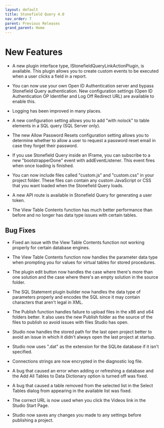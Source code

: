 ```yaml
---
layout: default
title: Stonefield Query 4.0
nav_order: 7
parent: Previous Releases
grand_parent: Home
---
```


# New Features

* A new plugin interface type, IStonefieldQueryLinkActionPlugin, is available. This plugin allows you to create custom events to be executed when a user clicks a field in a report.

* You can now use your own Open ID Authentication server and bypass Stonefield Query authentication. New configuration settings (Open ID Authentication OP Identifier and Log Off Redirect URL) are available to enable this.

* Logging has been improved in many places.

* A new configuration setting allows you to add "with nolock" to table elements in a SQL query (SQL Server only).

* The new Allow Password Resets configuration setting allows you to determine whether to allow a user to request a password reset email in case they forget their password.

* If you use Stonefield Query inside an IFrame, you can subscribe to a new "bootstrapperDone" event with addEventListener. This event fires when once loading is finished.

* You can now include files called "custom.js" and "custom.css" in your project folder. These files can contain any custom JavaScript or CSS that you want loaded when the Stonefield Query loads.

* A new API route is available in Stonefield Query for generating a user token.

* The View Table Contents function has much better performance than before and no longer has data type issues with certain tables.

## Bug Fixes

* Fixed an issue with the View Table Contents function not working properly for certain database engines.

* The View Table Contents function now handles the parameter data type when prompting you for values for virtual tables for stored procedures.

* The plugin edit button now handles the case where there's more than one solution and the case where there's an empty solution in the source folder.

* The SQL Statement plugin builder now handles the data type of parameters properly and encodes the SQL since it may contain characters that aren't legal in XML.

* The Publish function handles failure to upload files in the x86 and x64 folders better. It also uses the new Publish folder as the source of the files to publish so avoid issues with files Studio has open.

* Studio now handles the stored path for the last open project better to avoid an issue in which it didn't always open the last project at startup.

* Studio now uses ".dat" as the extension for the SQLite database if it isn't specified.

* Connections strings are now encrypted in the diagnostic log file.

* A bug that caused an error when adding or refreshing a database and the Add All Tables to Data Dictionary option is turned off was fixed.

* A bug that caused a table removed from the selected list in the Select Tables dialog from appearing in the available list was fixed.

* The correct URL is now used when you click the Videos link in the Studio Start Page.

* Studio now saves any changes you made to any settings before publishing a project.